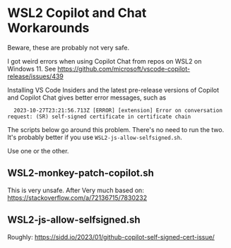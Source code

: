 # WSL2 Copilot and Chat Workarounds
Beware, these are probably not very safe.

I got weird errors when using Copilot Chat from repos on WSL2 on Windows 11. See https://github.com/microsoft/vscode-copilot-release/issues/439

Installing VS Code Insiders and the latest pre-release versions of Copilot and Copilot Chat gives better error messages, such as
```
  2023-10-27T23:21:56.713Z [ERROR] [extension] Error on conversation request: (SR) self-signed certificate in certificate chain
```

The scripts below go around this problem. There's no need to run the two. It's probably better if you use `WSL2-js-allow-selfsigned.sh`.

Use one or the other.

## WSL2-monkey-patch-copilot.sh
This is very unsafe. After Very much based on: https://stackoverflow.com/a/72136715/7830232


## WSL2-js-allow-selfsigned.sh
Roughly: https://sidd.io/2023/01/github-copilot-self-signed-cert-issue/
